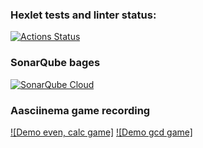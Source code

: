 ### Hexlet tests and linter status:

[![Actions Status](https://github.com/AlexPraslov/frontend-project-44/actions/workflows/hexlet-check.yml/badge.svg)](https://github.com/AlexPraslov/frontend-project-44/actions)

### SonarQube bages

[![SonarQube Cloud](https://sonarcloud.io/images/project_badges/sonarcloud-light.svg)](https://sonarcloud.io/summary/new_code?id=AlexPraslov_frontend-project-44)

### Aasciinema game recording

[![Demo even, calc game]](https://asciinema.org/a/oA8wmWgQ4G7ql2TBsvvTzkPin)
[![Demo gcd game]](https://asciinema.org/a/ud9YMG613q1bP3M8tNLrl0yes)



